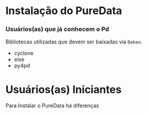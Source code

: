 # Instalação do PureData

### Usuários(as) que já conhecem o Pd
Bibliotecas utilizadas que devem ser baixadas via `Deken`.

* cyclone
* else
* py4pd


# Usuários(as) Iniciantes

Para Instalar o PureData há diferenças 
